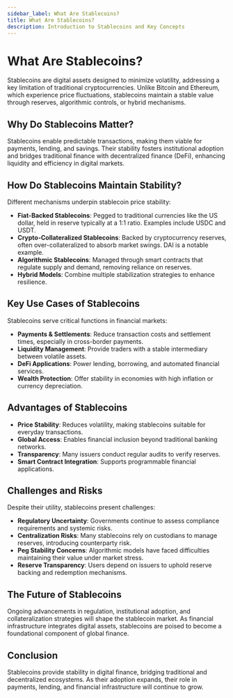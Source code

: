 ```yaml
---
sidebar_label: What Are Stablecoins?
title: What Are Stablecoins?
description: Introduction to Stablecoins and Key Concepts
---
```


# What Are Stablecoins?

Stablecoins are digital assets designed to minimize volatility, addressing a key limitation of traditional cryptocurrencies. Unlike Bitcoin and Ethereum, which experience price fluctuations, stablecoins maintain a stable value through reserves, algorithmic controls, or hybrid mechanisms.

## Why Do Stablecoins Matter?

Stablecoins enable predictable transactions, making them viable for payments, lending, and savings. Their stability fosters institutional adoption and bridges traditional finance with decentralized finance (DeFi), enhancing liquidity and efficiency in digital markets.

## How Do Stablecoins Maintain Stability?

Different mechanisms underpin stablecoin price stability:

- **Fiat-Backed Stablecoins**: Pegged to traditional currencies like the US dollar, held in reserve typically at a 1:1 ratio. Examples include USDC and USDT.
- **Crypto-Collateralized Stablecoins**: Backed by cryptocurrency reserves, often over-collateralized to absorb market swings. DAI is a notable example.
- **Algorithmic Stablecoins**: Managed through smart contracts that regulate supply and demand, removing reliance on reserves.
- **Hybrid Models**: Combine multiple stabilization strategies to enhance resilience.

## Key Use Cases of Stablecoins

Stablecoins serve critical functions in financial markets:

- **Payments & Settlements**: Reduce transaction costs and settlement times, especially in cross-border payments.
- **Liquidity Management**: Provide traders with a stable intermediary between volatile assets.
- **DeFi Applications**: Power lending, borrowing, and automated financial services.
- **Wealth Protection**: Offer stability in economies with high inflation or currency depreciation.

## Advantages of Stablecoins

- **Price Stability**: Reduces volatility, making stablecoins suitable for everyday transactions.
- **Global Access**: Enables financial inclusion beyond traditional banking networks.
- **Transparency**: Many issuers conduct regular audits to verify reserves.
- **Smart Contract Integration**: Supports programmable financial applications.

## Challenges and Risks

Despite their utility, stablecoins present challenges:

- **Regulatory Uncertainty**: Governments continue to assess compliance requirements and systemic risks.
- **Centralization Risks**: Many stablecoins rely on custodians to manage reserves, introducing counterparty risk.
- **Peg Stability Concerns**: Algorithmic models have faced difficulties maintaining their value under market stress.
- **Reserve Transparency**: Users depend on issuers to uphold reserve backing and redemption mechanisms.

## The Future of Stablecoins

Ongoing advancements in regulation, institutional adoption, and collateralization strategies will shape the stablecoin market. As financial infrastructure integrates digital assets, stablecoins are poised to become a foundational component of global finance.

## Conclusion

Stablecoins provide stability in digital finance, bridging traditional and decentralized ecosystems. As their adoption expands, their role in payments, lending, and financial infrastructure will continue to grow.

